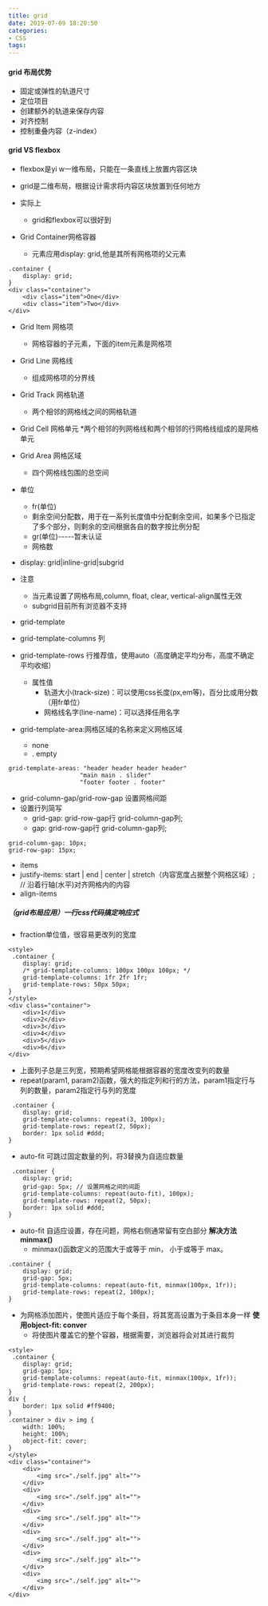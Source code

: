 ```yaml
---
title: grid
date: 2019-07-09 18:20:50
categories:
- CSS
tags:
---
```


#### grid 布局优势
* 固定或弹性的轨道尺寸
* 定位项目
* 创建额外的轨道来保存内容
* 对齐控制
* 控制重叠内容（z-index）

#### grid VS flexbox
* flexbox是yi w一维布局，只能在一条直线上放置内容区块
* grid是二维布局，根据设计需求将内容区块放置到任何地方

* 实际上
    * grid和flexbox可以很好到
* Grid Container网格容器
    * 元素应用display: grid,他是其所有网格项的父元素
```
.container {
    display: grid;
}
<div class="container">
    <div class="item">One</div>
    <div class="item">Two</div>
</div>
```
* Grid Item 网格项
    * 网格容器的子元素，下面的item元素是网格项
* Grid Line 网格线 
    * 组成网格项的分界线
* Grid Track 网格轨道
    * 两个相邻的网格线之间的网格轨道
* Grid Cell 网格单元
    *两个相邻的列网格线和两个相邻的行网格线组成的是网格单元
* Grid Area 网格区域
    * 四个网格线包围的总空间

* 单位
    * fr(单位)
    * 剩余空间分配数，用于在一系列长度值中分配剩余空间，如果多个已指定了多个部分，则剩余的空间根据各自的数字按比例分配
    * gr(单位)-----暂未认证
    * 网格数
* display: grid|inline-grid|subgrid
* 注意
    * 当元素设置了网格布局,column, float, clear, vertical-align属性无效
    * subgrid目前所有浏览器不支持
* grid-template
* grid-template-columns 列
* grid-template-rows 行推荐值，使用auto（高度确定平均分布，高度不确定平均收缩）
    * 属性值
        * 轨道大小(track-size)：可以使用css长度(px,em等)，百分比或用分数（用fr单位）
        * 网格线名字(line-name)：可以选择任用名字
* grid-template-area:网格区域的名称来定义网格区域
    * none 
    * . empty
```
grid-template-areas: "header header header header"
                    "main main . slider"
                    "footer footer . footer"
```
* grid-column-gap/grid-row-gap 设置网格间距
* 设置行列简写
    * grid-gap: grid-row-gap行 grid-column-gap列;
    * gap: grid-row-gap行 grid-column-gap列;
```
grid-column-gap: 10px;
grid-row-gap: 15px;
```
* items
* justify-items: start | end | center | stretch（内容宽度占据整个网格区域）; // 沿着行轴(水平)对齐网格内的内容
* align-items

##### （grid布局应用）一行css代码搞定响应式
* fraction单位值，很容易更改列的宽度
```
<style>
 .container {
    display: grid;
    /* grid-template-columns: 100px 100px 100px; */
    grid-template-columns: 1fr 2fr 1fr;
    grid-template-rows: 50px 50px;
}
</style>
<div class="container">
    <div>1</div>
    <div>2</div>
    <div>3</div>
    <div>4</div>
    <div>5</div>
    <div>6</div>
</div>
```
* 上面列子总是三列宽，预期希望网格能根据容器的宽度改变列的数量
* repeat(param1, param2)函数，强大的指定列和行的方法，param1指定行与列的数量，param2指定行与列的宽度
```
 .container {
    display: grid;
    grid-template-columns: repeat(3, 100px);
    grid-template-rows: repeat(2, 50px);
    border: 1px solid #ddd;
}
```
* auto-fit 可跳过固定数量的列，将3替换为自适应数量
```
 .container {
    display: grid;
    grid-gap: 5px; // 设置网格之间的间距
    grid-template-columns: repeat(auto-fit), 100px);
    grid-template-rows: repeat(2, 50px);
    border: 1px solid #ddd;
}
```
* auto-fit 自适应设置，存在问题，网格右侧通常留有空白部分
    **解决方法minmax()**
    * minmax()函数定义的范围大于或等于 min， 小于或等于 max。
```
.container {
    display: grid;
    grid-gap: 5px;
    grid-template-columns: repeat(auto-fit, minmax(100px, 1fr));
    grid-template-rows: repeat(2, 100px);
}
``` 
* 为网格添加图片，使图片适应于每个条目，将其宽高设置为于条目本身一样
    **使用object-fit: conver**
    * 将使图片覆盖它的整个容器，根据需要，浏览器将会对其进行裁剪
```
<style>
 .container {
    display: grid;
    grid-gap: 5px;
    grid-template-columns: repeat(auto-fit, minmax(100px, 1fr));
    grid-template-rows: repeat(2, 200px);
}
div {
    border: 1px solid #ff9400;
}
.container > div > img {
    width: 100%;
    height: 100%;
    object-fit: cover;
}
</style>
<div class="container">
    <div>
        <img src="./self.jpg" alt="">
    </div>
    <div>
        <img src="./self.jpg" alt="">
    </div>
    <div>
        <img src="./self.jpg" alt="">
    </div>
    <div>
        <img src="./self.jpg" alt="">
    </div>
    <div>
        <img src="./self.jpg" alt="">
    </div>
    <div>
        <img src="./self.jpg" alt="">
    </div>
</div>
```